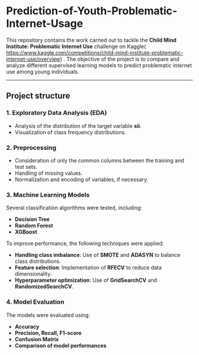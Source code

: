 ﻿# Prediction-of-Youth-Problematic-Internet-Usage

This repository contains the work carried out to tackle the **Child Mind Institute: Problematic Internet Use** challenge on Kaggle( https://www.kaggle.com/competitions/child-mind-institute-problematic-internet-use/overview) . The objective of the project is to compare and analyze different supervised learning models to predict problematic internet use among young individuals.



---

## Project structure

###  1. Exploratory Data Analysis (EDA)  
- Analysis of the distribution of the target variable **sii**.  
- Visualization of class frequency distributions.  

###  2. Preprocessing  
- Consideration of only the common columns between the training and test sets.  
- Handling of missing values.  
- Normalization and encoding of variables, if necessary.  

###  3. Machine Learning Models  
Several classification algorithms were tested, including:  
- **Decision Tree**  
- **Random Forest**  
- **XGBoost**  

To improve performance, the following techniques were applied:  
- **Handling class imbalance**: Use of **SMOTE** and **ADASYN** to balance class distributions.  
- **Feature selection**: Implementation of **RFECV** to reduce data dimensionality.  
- **Hyperparameter optimization**: Use of **GridSearchCV** and **RandomizedSearchCV**.  

###  4. Model Evaluation  
The models were evaluated using:  
- **Accuracy**  
- **Precision, Recall, F1-score**  
- **Confusion Matrix**  
- **Comparison of model performances**
